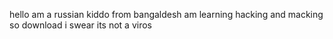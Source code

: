hello am a russian kiddo from bangaldesh am learning hacking and macking so download i swear its not a viros
